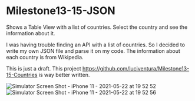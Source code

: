 # Milestone13-15-JSON
Shows a Table View with a list of countries. Select the country and see the information about it.

I was having trouble finding an API with a list of countries. So I decided to write my own JSON file and parse it on my code.
The information about each country is from Wikipedia. 

This is just a draft. This project https://github.com/luciventura/Milestone13-15-Countries is way better written.


![Simulator Screen Shot - iPhone 11 - 2021-05-22 at 19 52 52](https://user-images.githubusercontent.com/80002790/119242872-ef75c400-bb37-11eb-9cf2-306be84d648c.png)
![Simulator Screen Shot - iPhone 11 - 2021-05-22 at 19 52 56](https://user-images.githubusercontent.com/80002790/119242873-f270b480-bb37-11eb-8cf0-9f76a53fe039.png)
